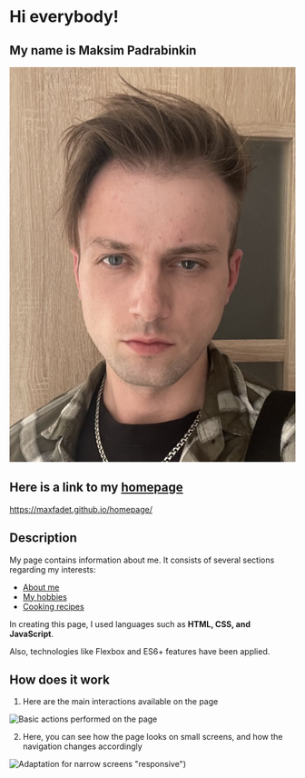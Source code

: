 # Hi everybody! 
## My name is Maksim Padrabinkin
![Maksim](https://github.com/maxFadet/homepage/blob/main/image/my-image-markdown.jpg?raw=true)
## Here is a link to my [homepage](https://maxfadet.github.io/homepage/)
https://maxfadet.github.io/homepage/
## Description
My page contains information about me.
It consists of several sections regarding my interests:
* [About me](https://maxfadet.github.io/homepage/#about_me)
* [My hobbies](https://maxfadet.github.io/homepage/#my_hobbies)
* [Cooking recipes](https://maxfadet.github.io/homepage/#cooking_recipes)

In creating this page, I used languages such as **HTML, CSS, and JavaScript**.

Also, technologies like Flexbox and ES6+ features have been applied.

## How does it work

1. Here are the main interactions available on the page

![Basic actions performed on the page](https://github.com/maxFadet/homepage/blob/main/image/the-main-showing.gif "my blog")

2. Here, you can see how the page looks on small screens, and how the navigation changes accordingly

![Adaptation for narrow screens](https://github.com/maxFadet/homepage/blob/main/image/responsive.gif) "responsive")
